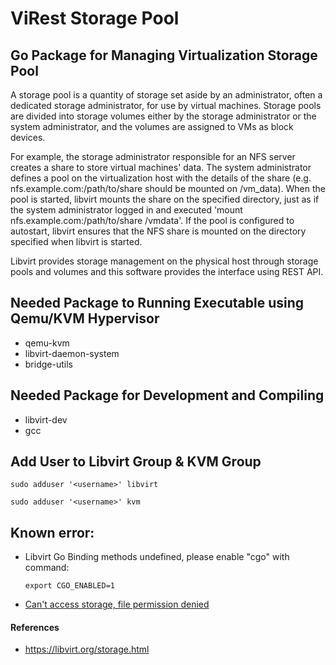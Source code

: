 # ViRest Storage Pool
## Go Package for Managing Virtualization Storage Pool
A storage pool is a quantity of storage set aside by an administrator, often a dedicated storage administrator, for use by virtual machines. Storage pools are divided into storage volumes either by the storage administrator or the system administrator, and the volumes are assigned to VMs as block devices.

For example, the storage administrator responsible for an NFS server creates a share to store virtual machines' data. The system administrator defines a pool on the virtualization host with the details of the share (e.g. nfs.example.com:/path/to/share should be mounted on /vm_data). When the pool is started, libvirt mounts the share on the specified directory, just as if the system administrator logged in and executed 'mount nfs.example.com:/path/to/share /vmdata'. If the pool is configured to autostart, libvirt ensures that the NFS share is mounted on the directory specified when libvirt is started.

Libvirt provides storage management on the physical host through storage pools and volumes and this software provides the interface using REST API.

## Needed Package to Running Executable using Qemu/KVM Hypervisor
- qemu-kvm
- libvirt-daemon-system
- bridge-utils

## Needed Package for Development and Compiling
- libvirt-dev
- gcc

## Add User to Libvirt Group & KVM Group
```shell
sudo adduser '<username>' libvirt
```
```shell
sudo adduser '<username>' kvm
```

## Known error:
- Libvirt Go Binding methods undefined, please enable "cgo" with command:
    ```shell
    export CGO_ENABLED=1
    ```
- [Can't access storage, file permission denied](https://ostechnix.com/solved-cannot-access-storage-file-permission-denied-error-in-kvm-libvirt/)

#### References
- https://libvirt.org/storage.html